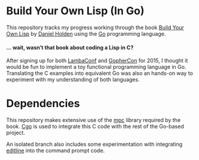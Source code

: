 # Build Your Own Lisp (In Go)

This repository tracks my progress working through the book [Build Your Own Lisp](http://buildyourownlisp.com) by [Daniel Holden](https://github.com/orangeduck) using the [Go](http://golang.org) programming language.

#### ... wait, wasn’t that book about coding a Lisp in C?

After signing up for both [LambaConf](http://www.degoesconsulting.com/lambdaconf-2015/) and [GopherCon](http://gophercon.com/) for 2015, I thought it would be fun to implement a toy functional programming language in Go. Translating the C examples into equivalent Go was also an hands-on way to experiment with my understanding of both languages.

# Dependencies

This repository makes extensive use of the [mpc](https://github.com/orangeduck/mpc) library required by the book. [Cgo](http://golang.org/cmd/cgo/) is used to integrate this C code with the rest of the Go-based project.

An isolated branch also includes some experimentation with integrating [editline](https://github.com/troglobit/editline) into the command prompt code.
